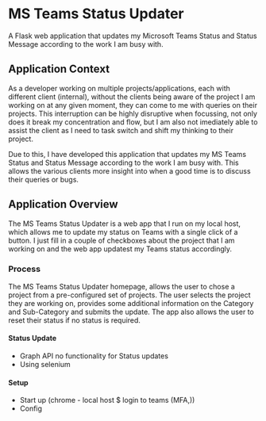 # MS Teams Status Updater

A Flask web application that updates my Microsoft Teams Status and Status Message according to the work I am busy with.

## Application Context
As a developer working on multiple projects/applications, each with different client (internal), without the clients being aware of the project I am working on at any given moment, they can come to me with queries on their projects.  This interruption can be highly disruptive when focussing, not only does it break my concentration and flow, but I am also not imediately able to assist the client as I need to task switch and shift my thinking to their project.

Due to this, I have developed this application that updates my MS Teams Status and Status Message according to the work I am busy with.  This allows the various clients more insight into when a good time is to discuss their queries or bugs.

## Application Overview
The MS Teams Status Updater is a web app that I run on my local host, which allows me to update my status on Teams with a single click of a button. I just fill in a couple of checkboxes about the project that I am working on and the web app updatest my Teams status accordingly.


### Process
The MS Teams Status Updater homepage, allows the user to chose a project from a pre-configured set of projects.  The user selects the project they are working on, provides some additional information on the Category and Sub-Category and submits the update.  The app also allows the user to reset their status if no status is required.

<homepage image>

#### Status Update
- Graph API no functionality for Status updates
- Using selenium

#### Setup
- Start up (chrome - local host $ login to teams (MFA,))
  <images>
- Config


